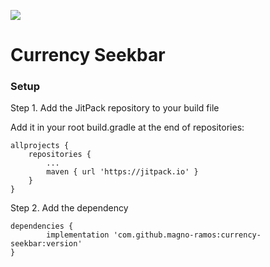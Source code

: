 [![](https://jitpack.io/v/Magno-Ramos/currency-seekbar.svg)](https://jitpack.io/#Magno-Ramos/currency-seekbar)

# Currency Seekbar

### Setup

Step 1. Add the JitPack repository to your build file

Add it in your root build.gradle at the end of repositories:

	allprojects {
		repositories {
			...
			maven { url 'https://jitpack.io' }
		}
	}

Step 2. Add the dependency

	dependencies {
	        implementation 'com.github.magno-ramos:currency-seekbar:version'
	}

